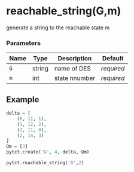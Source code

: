 # reachable_string(G,m)

generate a string to the reachable state m

### Parameters
| Name       | Type    | Description   |  Default   |
|------------|---------|---------------|------------|
| `G`        | string  | name of DES   | *required* |
| `m`        | int     | state nnumber | *required* |



## Example

```python title="sample 1"
delta = [
    (0, 11, 1),
    (1, 12, 2),
    (2, 11, 0),
    (2, 14, 3)
]
Qm = [3]
pytct.create('G', 4, delta, Qm)

pytct.reachable_string('G',2)
```

